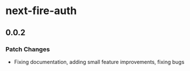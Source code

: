 # next-fire-auth

## 0.0.2

### Patch Changes

- Fixing documentation, adding small feature improvements, fixing bugs
